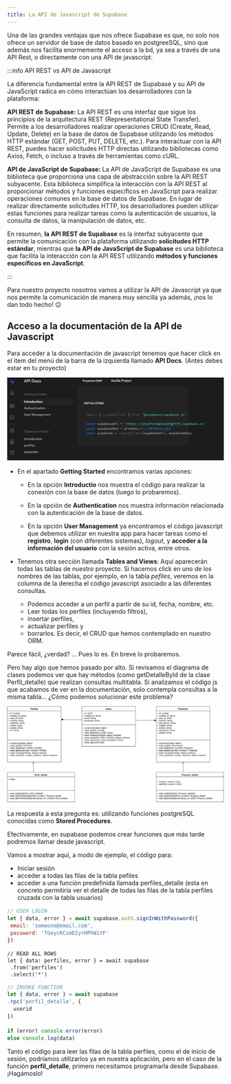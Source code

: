 ```yaml
---
title: La API de Javascript de Supabase
---
```


Una de las grandes ventajas que nos ofrece Supabase es que, no solo nos ofrece un servidor de base de datos basado en postgreeSQL, sino que además nos facilita enormemente el acceso a la bd, ya sea a través de una API Rest, o directamente con una API de javascript.

:::info API REST vs API de Javascript

La diferencia fundamental entre la API REST de Supabase y su API de JavaScript radica en cómo interactúan los desarrolladores con la plataforma:

**API REST de Supabase:**
La API REST es una interfaz que sigue los principios de la arquitectura REST (Representational State Transfer). Permite a los desarrolladores realizar operaciones CRUD (Create, Read, Update, Delete) en la base de datos de Supabase utilizando los métodos HTTP estándar (GET, POST, PUT, DELETE, etc.). Para interactuar con la API REST, puedes hacer solicitudes HTTP directas utilizando bibliotecas como Axios, Fetch, o incluso a través de herramientas como cURL.

**API de JavaScript de Supabase:**
La API de JavaScript de Supabase es una biblioteca que proporciona una capa de abstracción sobre la API REST subyacente. Esta biblioteca simplifica la interacción con la API REST al proporcionar métodos y funciones específicos en JavaScript para realizar operaciones comunes en la base de datos de Supabase. En lugar de realizar directamente solicitudes HTTP, los desarrolladores pueden utilizar estas funciones para realizar tareas como la autenticación de usuarios, la consulta de datos, la manipulación de datos, etc.

En resumen, **la API REST de Supabase** es la interfaz subyacente que permite la comunicación con la plataforma utilizando **solicitudes HTTP estándar**, mientras que **la API de JavaScript de Supabase** es una biblioteca que facilita la interacción con la API REST utilizando **métodos y funciones específicos en JavaScript**. 

:::

Para nuestro proyecto nosotros vamos a utilizar la API de Javascript ya que nos permite la comunicación de manera muy sencilla ya además, ¡nos lo dan todo hecho! 😉

## Acceso a la documentación de la API de Javascript
Para acceder a la documentación de javascript tenemos que hacer click en el item del menú de la barra de la izquierda llamado **API Docs**. (Antes debes estar en tu proyecto)

![API Docs](/imagenes/v1/bd/api.png)

- En el apartado **Getting Started** encontramos varias opciones:
  - En la opción **Introductio** nos muestra el código para realizar la conexión con la base de datos (luego lo probaremos).

  - En la opción de **Authentication** nos muestra información relacionada con la autenticación de la base de datos.

  - En la opción **User Management** ya encontramos el código javascript que debemos utilizar en nuestra app para hacer tareas como el **registro**, **login** (con diferentes sistemas), *logout*, y **acceder a la información del usuario** con la sesión activa, entre otros.

- Tenemos otra sección llamada **Tables and Views**: Aquí aparecerán todas las tablas de nuestro proyecto. Si hacemos click en uno de los nombres de las tablas, por ejemplo, en la tabla *pefiles*, veremos en la columna de la derecha el código javascript asociado a las diferentes consultas.
  - Podemos acceder a un perfil a partir de su id, fecha, nombre, etc. 
  - Leer todas los perfiles (incluyendo filtros), 
  - insertar perfiles, 
  - actualizar perfiles y 
  - borrarlos. 
Es decir, el CRUD que hemos contemplado en nuestro ORM.

Parece fácil, ¿verdad? ... Pues lo es. En breve lo probaremos.

Pero hay algo que hemos pasado por alto. Si revisamos el diagrama de clases podemos ver que hay métodos (como getDetalleById de la clase Perfil_detalle) que realizan consultas multitabla. Si analizamos el código js que acabamos de ver en la documentación, solo contempla consultas a la mísma tabla... ¿Cómo podemos solucionar este problema?

![Diagrama da de clases](/imagenes/v1/bd/dc.svg)

La respuesta a esta pregunta es: utilizando funciones postgreSQL conocidas como **Stored Procedures**.

Efectivamente, en supabase podemos crear funciones que más tarde podremos llamar desde javascript.

Vamos a mostrar aquí, a modo de ejemplo, el código para:
- Iniciar sesión 
- acceder a todas las filas de la tabla pefiles
- acceder a una función predefinida llamada perfiles_detalle (esta en concreto permitiría ver el detalle de todas las filas de la tabla perfiles cruzada con la tabla usuarios)

```js title="Iniciar sesión"
// USER LOGIN
let { data, error } = await supabase.auth.signInWithPassword({
 email: 'someone@email.com',
 password: 'TGeycKCsmEIyrHPhWiYF'
})
```

```JS title="Leer todas las filas de la tabla perfiles"
// READ ALL ROWS
let { data: perfiles, error } = await supabase
 .from('perfiles')
 .select('*')
 ```

 ```js title="Stored Procedures: perfil_detalle"
// INVOKE FUNCTION
let { data, error } = await supabase
 .rpc('perfil_detalle', {
   userid
 })

if (error) console.error(error)
else console.log(data)
```

Tanto el código para leer las filas de la tabla perfiles, como el de inicio de sesión, podríamos utilizarlos ya en nuestra aplicación, pero en el caso de la función **perfil_detalle**, primero necesitamos programarla desde Supabase. ¡Hagámoslo!


